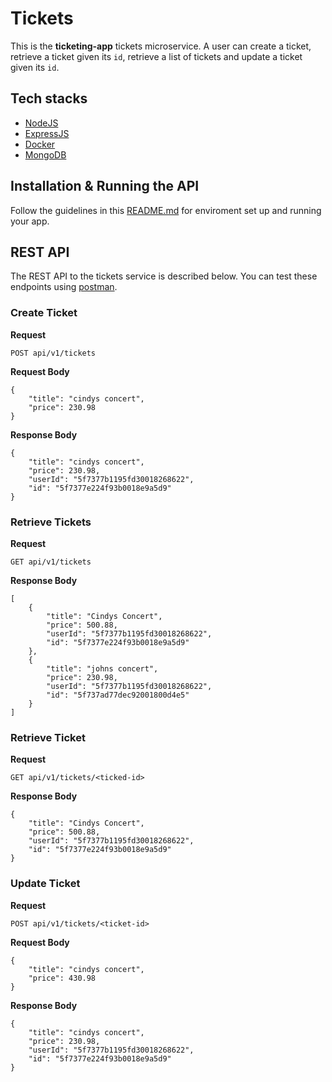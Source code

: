 # Tickets

This is the **ticketing-app** tickets microservice. A user can create a ticket, retrieve a ticket given its `id`, retrieve a list of tickets and update a ticket given its `id`.

## Tech stacks

- [NodeJS](https://nodejs.org/en/)
- [ExpressJS](https://expressjs.com/)
- [Docker](https://www.docker.com/)
- [MongoDB](https://www.mongodb.com/)

## Installation & Running the API

Follow the guidelines in this [README.md](https://github.com/mwinel/ticketing-app/blob/master/README.md) for enviroment set up and running your app.

## REST API

The REST API to the tickets service is described below. You can test these endpoints using [postman](https://www.postman.com/downloads/).

### Create Ticket

**Request**

`POST api/v1/tickets`

**Request Body**

```
{
    "title": "cindys concert",
    "price": 230.98
}
```

**Response Body**

```
{
    "title": "cindys concert",
    "price": 230.98,
    "userId": "5f7377b1195fd30018268622",
    "id": "5f7377e224f93b0018e9a5d9"
}
```

### Retrieve Tickets

**Request**

`GET api/v1/tickets`

**Response Body**

```
[
    {
        "title": "Cindys Concert",
        "price": 500.88,
        "userId": "5f7377b1195fd30018268622",
        "id": "5f7377e224f93b0018e9a5d9"
    },
    {
        "title": "johns concert",
        "price": 230.98,
        "userId": "5f7377b1195fd30018268622",
        "id": "5f737ad77dec92001800d4e5"
    }
]
```

### Retrieve Ticket

**Request**

`GET api/v1/tickets/<ticked-id>`

**Response Body**

```
{
    "title": "Cindys Concert",
    "price": 500.88,
    "userId": "5f7377b1195fd30018268622",
    "id": "5f7377e224f93b0018e9a5d9"
}
```

### Update Ticket

**Request**

`POST api/v1/tickets/<ticket-id>`

**Request Body**

```
{
    "title": "cindys concert",
    "price": 430.98
}
```

**Response Body**

```
{
    "title": "cindys concert",
    "price": 230.98,
    "userId": "5f7377b1195fd30018268622",
    "id": "5f7377e224f93b0018e9a5d9"
}
```
